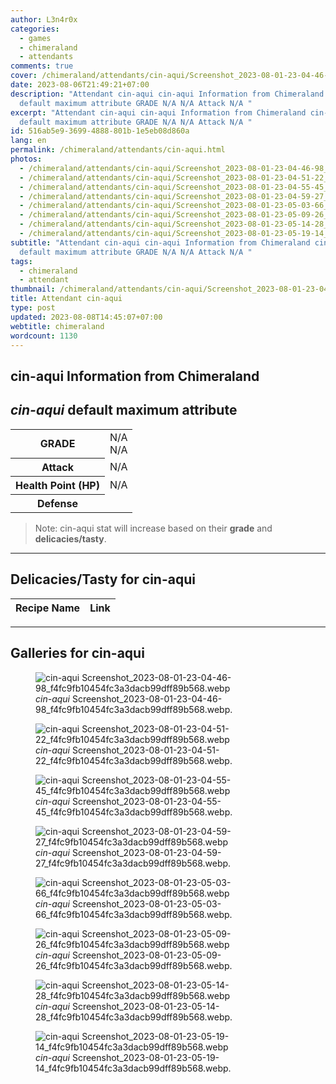 ```yaml
---
author: L3n4r0x
categories:
  - games
  - chimeraland
  - attendants
comments: true
cover: /chimeraland/attendants/cin-aqui/Screenshot_2023-08-01-23-04-46-98_f4fc9fb10454fc3a3dacb99dff89b568.webp
date: 2023-08-06T21:49:21+07:00
description: "Attendant cin-aqui cin-aqui Information from Chimeraland cin-aqui
  default maximum attribute GRADE N/A N/A Attack N/A "
excerpt: "Attendant cin-aqui cin-aqui Information from Chimeraland cin-aqui
  default maximum attribute GRADE N/A N/A Attack N/A "
id: 516ab5e9-3699-4888-801b-1e5eb08d860a
lang: en
permalink: /chimeraland/attendants/cin-aqui.html
photos:
  - /chimeraland/attendants/cin-aqui/Screenshot_2023-08-01-23-04-46-98_f4fc9fb10454fc3a3dacb99dff89b568.webp
  - /chimeraland/attendants/cin-aqui/Screenshot_2023-08-01-23-04-51-22_f4fc9fb10454fc3a3dacb99dff89b568.webp
  - /chimeraland/attendants/cin-aqui/Screenshot_2023-08-01-23-04-55-45_f4fc9fb10454fc3a3dacb99dff89b568.webp
  - /chimeraland/attendants/cin-aqui/Screenshot_2023-08-01-23-04-59-27_f4fc9fb10454fc3a3dacb99dff89b568.webp
  - /chimeraland/attendants/cin-aqui/Screenshot_2023-08-01-23-05-03-66_f4fc9fb10454fc3a3dacb99dff89b568.webp
  - /chimeraland/attendants/cin-aqui/Screenshot_2023-08-01-23-05-09-26_f4fc9fb10454fc3a3dacb99dff89b568.webp
  - /chimeraland/attendants/cin-aqui/Screenshot_2023-08-01-23-05-14-28_f4fc9fb10454fc3a3dacb99dff89b568.webp
  - /chimeraland/attendants/cin-aqui/Screenshot_2023-08-01-23-05-19-14_f4fc9fb10454fc3a3dacb99dff89b568.webp
subtitle: "Attendant cin-aqui cin-aqui Information from Chimeraland cin-aqui
  default maximum attribute GRADE N/A N/A Attack N/A "
tags:
  - chimeraland
  - attendant
thumbnail: /chimeraland/attendants/cin-aqui/Screenshot_2023-08-01-23-04-46-98_f4fc9fb10454fc3a3dacb99dff89b568.webp
title: Attendant cin-aqui
type: post
updated: 2023-08-08T14:45:07+07:00
webtitle: chimeraland
wordcount: 1130
---
```


<link
  rel="stylesheet"
  href="https://rawcdn.githack.com/dimaslanjaka/Web-Manajemen/870a349/css/bootstrap-5-3-0-alpha3-wrapper.css"
/>
<section id="bootstrap-wrapper">
  <div data-bs-theme="dark">
    <h2>cin-aqui Information from Chimeraland</h2>
    <h2 id="attribute"><i>cin-aqui</i> default maximum attribute</h2>
    <div class="row">
      <div class="col mb-2">
        <div class="card">
          <div class="card-body">
            <table>
              <tr>
                <th>GRADE</th>
                <td>N/A <br />N/A</td>
              </tr>
              <tr>
                <th>Attack</th>
                <td>N/A</td>
              </tr>
              <tr>
                <th>Health Point (HP)</th>
                <td>N/A</td>
              </tr>
              <tr>
                <th>Defense</th>
                <td></td>
              </tr>
            </table>
          </div>
        </div>
      </div>
    </div>
    <blockquote class="bd-callout bd-callout-warning">
      Note: cin-aqui stat will increase based on their <b>grade</b> and
      <b>delicacies/tasty</b>.
    </blockquote>
    <hr />
    <h2 id="delicacies">Delicacies/Tasty for cin-aqui</h2>
    <div class="card">
      <div class="card-body">
        <div class="table-responsive">
          <table class="table table-striped">
            <thead>
              <tr>
                <th>Recipe Name</th>
                <th>Link</th>
              </tr>
            </thead>
            <tbody></tbody>
          </table>
        </div>
      </div>
    </div>
    <hr />
    <div id="gallery">
      <h2>Galleries for cin-aqui</h2>
      <div class="row">
        <div class="col-lg-6 col-12">
          <figure>
            <img
              src="https://www.webmanajemen.com/chimeraland/attendants/cin-aqui/Screenshot_2023-08-01-23-04-46-98_f4fc9fb10454fc3a3dacb99dff89b568.webp"
              alt="cin-aqui Screenshot_2023-08-01-23-04-46-98_f4fc9fb10454fc3a3dacb99dff89b568.webp"
            />
            <figcaption style="word-wrap: break-word">
              <i>cin-aqui</i>
              Screenshot_2023-08-01-23-04-46-98_f4fc9fb10454fc3a3dacb99dff89b568.webp.
            </figcaption>
          </figure>
        </div>
        <div class="col-lg-6 col-12">
          <figure>
            <img
              src="https://www.webmanajemen.com/chimeraland/attendants/cin-aqui/Screenshot_2023-08-01-23-04-51-22_f4fc9fb10454fc3a3dacb99dff89b568.webp"
              alt="cin-aqui Screenshot_2023-08-01-23-04-51-22_f4fc9fb10454fc3a3dacb99dff89b568.webp"
            />
            <figcaption style="word-wrap: break-word">
              <i>cin-aqui</i>
              Screenshot_2023-08-01-23-04-51-22_f4fc9fb10454fc3a3dacb99dff89b568.webp.
            </figcaption>
          </figure>
        </div>
        <div class="col-lg-6 col-12">
          <figure>
            <img
              src="https://www.webmanajemen.com/chimeraland/attendants/cin-aqui/Screenshot_2023-08-01-23-04-55-45_f4fc9fb10454fc3a3dacb99dff89b568.webp"
              alt="cin-aqui Screenshot_2023-08-01-23-04-55-45_f4fc9fb10454fc3a3dacb99dff89b568.webp"
            />
            <figcaption style="word-wrap: break-word">
              <i>cin-aqui</i>
              Screenshot_2023-08-01-23-04-55-45_f4fc9fb10454fc3a3dacb99dff89b568.webp.
            </figcaption>
          </figure>
        </div>
        <div class="col-lg-6 col-12">
          <figure>
            <img
              src="https://www.webmanajemen.com/chimeraland/attendants/cin-aqui/Screenshot_2023-08-01-23-04-59-27_f4fc9fb10454fc3a3dacb99dff89b568.webp"
              alt="cin-aqui Screenshot_2023-08-01-23-04-59-27_f4fc9fb10454fc3a3dacb99dff89b568.webp"
            />
            <figcaption style="word-wrap: break-word">
              <i>cin-aqui</i>
              Screenshot_2023-08-01-23-04-59-27_f4fc9fb10454fc3a3dacb99dff89b568.webp.
            </figcaption>
          </figure>
        </div>
        <div class="col-lg-6 col-12">
          <figure>
            <img
              src="https://www.webmanajemen.com/chimeraland/attendants/cin-aqui/Screenshot_2023-08-01-23-05-03-66_f4fc9fb10454fc3a3dacb99dff89b568.webp"
              alt="cin-aqui Screenshot_2023-08-01-23-05-03-66_f4fc9fb10454fc3a3dacb99dff89b568.webp"
            />
            <figcaption style="word-wrap: break-word">
              <i>cin-aqui</i>
              Screenshot_2023-08-01-23-05-03-66_f4fc9fb10454fc3a3dacb99dff89b568.webp.
            </figcaption>
          </figure>
        </div>
        <div class="col-lg-6 col-12">
          <figure>
            <img
              src="https://www.webmanajemen.com/chimeraland/attendants/cin-aqui/Screenshot_2023-08-01-23-05-09-26_f4fc9fb10454fc3a3dacb99dff89b568.webp"
              alt="cin-aqui Screenshot_2023-08-01-23-05-09-26_f4fc9fb10454fc3a3dacb99dff89b568.webp"
            />
            <figcaption style="word-wrap: break-word">
              <i>cin-aqui</i>
              Screenshot_2023-08-01-23-05-09-26_f4fc9fb10454fc3a3dacb99dff89b568.webp.
            </figcaption>
          </figure>
        </div>
        <div class="col-lg-6 col-12">
          <figure>
            <img
              src="https://www.webmanajemen.com/chimeraland/attendants/cin-aqui/Screenshot_2023-08-01-23-05-14-28_f4fc9fb10454fc3a3dacb99dff89b568.webp"
              alt="cin-aqui Screenshot_2023-08-01-23-05-14-28_f4fc9fb10454fc3a3dacb99dff89b568.webp"
            />
            <figcaption style="word-wrap: break-word">
              <i>cin-aqui</i>
              Screenshot_2023-08-01-23-05-14-28_f4fc9fb10454fc3a3dacb99dff89b568.webp.
            </figcaption>
          </figure>
        </div>
        <div class="col-lg-6 col-12">
          <figure>
            <img
              src="https://www.webmanajemen.com/chimeraland/attendants/cin-aqui/Screenshot_2023-08-01-23-05-19-14_f4fc9fb10454fc3a3dacb99dff89b568.webp"
              alt="cin-aqui Screenshot_2023-08-01-23-05-19-14_f4fc9fb10454fc3a3dacb99dff89b568.webp"
            />
            <figcaption style="word-wrap: break-word">
              <i>cin-aqui</i>
              Screenshot_2023-08-01-23-05-19-14_f4fc9fb10454fc3a3dacb99dff89b568.webp.
            </figcaption>
          </figure>
        </div>
      </div>
    </div>
  </div>
</section>